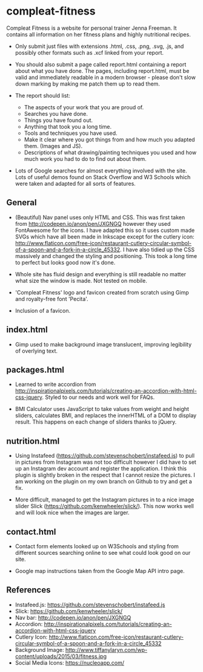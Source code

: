 # compleat-fitness
Compleat Fitness is a website for personal trainer Jenna Freeman. It contains all information on her fitness plans and highly nutritional recipes.

* Only submit just files with extensions .html, .css, .png, .svg, .js, and possibly other formats such as .xcf linked from your report.

* You should also submit a page called report.html containing a report about what you have done. The pages, including report.html, must be valid and immediately readable in a modern browser - please don't slow down marking by making me patch them up to read them.

* The report should list:
    * The aspects of your work that you are proud of.
    * Searches you have done.
    * Things you have found out.
    * Anything that took you a long time.
    * Tools and techniques you have used.
    * Make it clear where you got things from and how much you adapted them. (Images and JS).
    * Descriptions of what drawing/painting techniques you used and how much work you had to do to find out about them.

* Lots of Google searches for almost everything involved with the site. Lots of useful demos found on Stack Overflow and W3 Schools which were taken and adapted for all sorts of features.

## General
* (Beautiful) Nav panel uses only HTML and CSS. This was first taken from http://codepen.io/anon/pen/JXGNGQ however they used FontAwesome for the icons. I have adapted this so it uses custom made SVGs which have all been made in Inkscape except for the cutlery icon: http://www.flaticon.com/free-icon/restaurant-cutlery-circular-symbol-of-a-spoon-and-a-fork-in-a-circle_45332. I have also tidied up the CSS massively and changed the styling and positioning. This took a long time to perfect but looks good now it's done.

* Whole site has fluid design and everything is still readable no matter what size the window is made. Not tested on mobile.

* 'Compleat Fitness' logo and favicon created from scratch using Gimp and royalty-free font 'Pecita'.

* Inclusion of a favicon.

## index.html
* Gimp used to make background image translucent, improving legibility of overlying text.

## packages.html
* Learned to write accordion from http://inspirationalpixels.com/tutorials/creating-an-accordion-with-html-css-jquery. Styled to our needs and work well for FAQs.

* BMI Calculator uses JavaScript to take values from weight and height sliders, calculates BMI, and replaces the innerHTML of a DOM to display result. This happens on each change of sliders thanks to jQuery.

## nutrition.html
* Using Instafeed (https://github.com/stevenschobert/instafeed.js) to pull in pictures from Instagram was not too difficult however I did have to set up an Instagram dev account and register the application. I think this plugin is slightly broken in the respect that I cannot resize the pictures. I am working on the plugin on my own branch on Github to try and get a fix.

* More difficult, managed to get the Instagram pictures in to a nice image slider Slick (https://github.com/kenwheeler/slick/). This now works well and will look nice when the images are larger.

## contact.html
* Contact form elements looked up on W3Schools and styling from different sources searching online to see what could look good on our site.

* Google map instructions taken from the Google Map API intro page.


## References
* Instafeed.js: https://github.com/stevenschobert/instafeed.js
* Slick: https://github.com/kenwheeler/slick/
* Nav bar: http://codepen.io/anon/pen/JXGNGQ
* Accordion: http://inspirationalpixels.com/tutorials/creating-an-accordion-with-html-css-jquery
* Cutlery Icon: http://www.flaticon.com/free-icon/restaurant-cutlery-circular-symbol-of-a-spoon-and-a-fork-in-a-circle_45332
* Background Image: http://www.tiffanylaryn.com/wp-content/uploads/2015/03/fitness.jpg
* Social Media Icons: https://nucleoapp.com/
